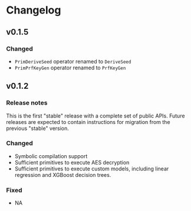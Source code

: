 # Changelog

## v0.1.5

### Changed

- `PrimDeriveSeed` operator renamed to `DeriveSeed`
- `PrimPrfKeyGen` operator renamed to `PrfKeyGen`

## v0.1.2

### Release notes

This is the first "stable" release with a complete set of public APIs.
Future releases are expected to contain instructions for migration from the previous "stable" version.

### Changed

- Symbolic compilation support
- Sufficient primitives to execute AES decryption
- Sufficient primitives to execute custom models, including linear regression and XGBoost decision trees.

### Fixed

- NA
